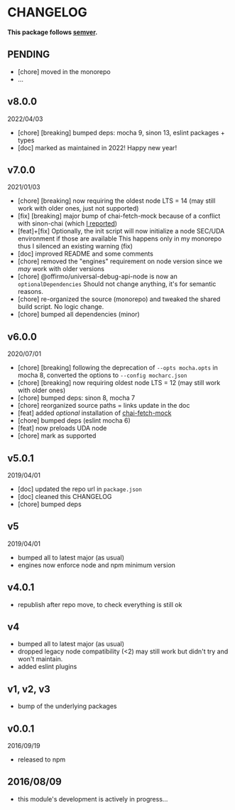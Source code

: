 # CHANGELOG
**This package follows [semver](https://semver.org/).**

## PENDING
* [chore] moved in the monorepo
* ...

## v8.0.0
2022/04/03
* [chore] [breaking] bumped deps: mocha 9, sinon 13, eslint packages + types
* [doc] marked as maintained in 2022! Happy new year!

## v7.0.0
2021/01/03
* [chore] [breaking] now requiring the oldest node LTS = 14 (may still work with older ones, just not supported)
* [fix] [breaking] major bump of chai-fetch-mock because of a conflict with sinon-chai (which [I reported](https://github.com/gakimball/chai-fetch-mock/issues/3))
* [feat]+[fix] Optionally, the init script will now initialize a node SEC/UDA environment if those are available
   This happens only in my monorepo thus I silenced an existing warning (fix)
* [doc] improved README and some comments
* [chore] removed the "engines" requirement on node version since we *may* work with older versions
* [chore] @offirmo/universal-debug-api-node is now an `optionalDependencies` Should not change anything, it's for semantic reasons.
* [chore] re-organized the source (monorepo) and tweaked the shared build script. No logic change.
* [chore] bumped all dependencies (minor)

## v6.0.0
2020/07/01
* [chore] [breaking] following the deprecation of `--opts mocha.opts` in mocha 8, converted the options to `--config mocharc.json`
* [chore] [breaking] now requiring oldest node LTS = 12 (may still work with older ones)
* [chore] bumped deps: sinon 8, mocha 7
* [chore] reorganized source paths = links update in the doc
* [feat] added *optional* installation of [chai-fetch-mock](https://github.com/gakimball/chai-fetch-mock)
* [chore] bumped deps (eslint mocha 6)
* [feat] now preloads UDA node
* [chore] mark as supported

## v5.0.1
2019/04/01
* [doc] updated the repo url in `package.json`
* [doc] cleaned this CHANGELOG
* [chore] bumped deps

## v5
2019/04/01
* bumped all to latest major (as usual)
* engines now enforce node and npm minimum version

## v4.0.1
* republish after repo move, to check everything is still ok

## v4
* bumped all to latest major (as usual)
* dropped legacy node compatibility (<2) may still work but didn't try and won't maintain.
* added eslint plugins

## v1, v2, v3
* bump of the underlying packages

## v0.0.1
2016/09/19
- released to npm

## 2016/08/09
- this module's development is actively in progress…
